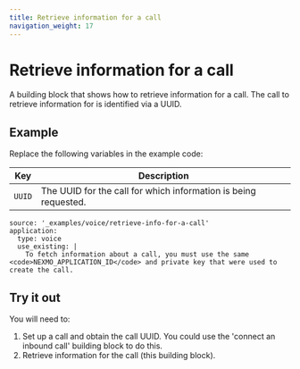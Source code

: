```yaml
---
title: Retrieve information for a call
navigation_weight: 17
---
```


# Retrieve information for a call

A building block that shows how to retrieve information for a call. The call
to retrieve information for is identified via a UUID.

## Example

Replace the following variables in the example code:

Key |	Description
-- | --
`UUID` | The UUID for the call for which information is being requested.


```building_blocks
source: '_examples/voice/retrieve-info-for-a-call'
application:
  type: voice
  use_existing: |
    To fetch information about a call, you must use the same <code>NEXMO_APPLICATION_ID</code> and private key that were used to create the call.
```

## Try it out

You will need to:

1. Set up a call and obtain the call UUID. You could use the 'connect an inbound call' building block to do this.
2. Retrieve information for the call (this building block).
